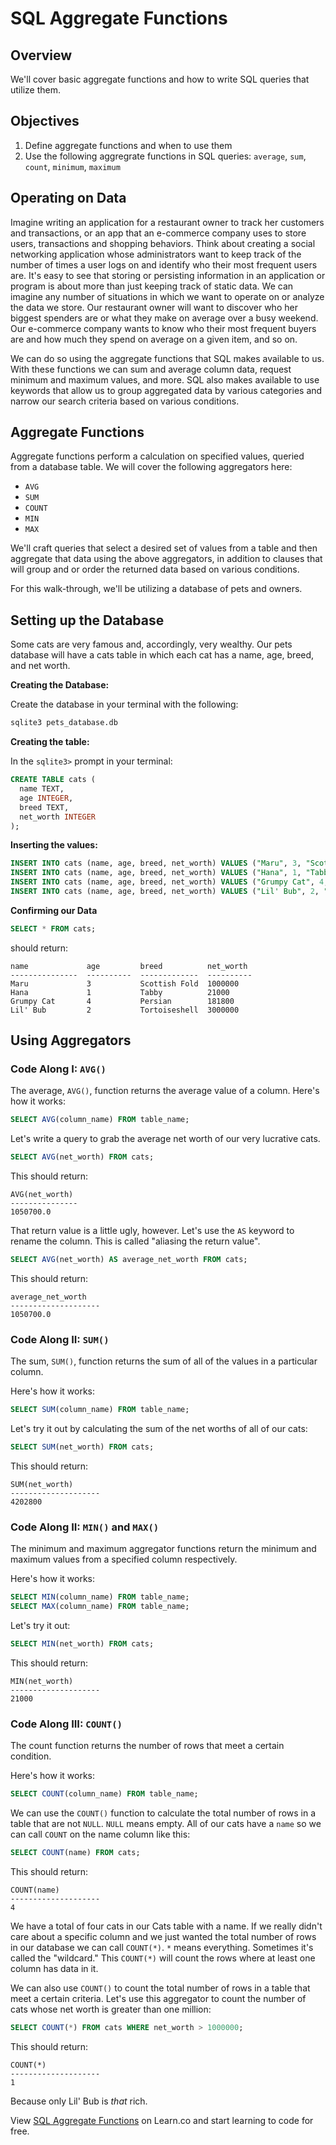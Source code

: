 # SQL Aggregate Functions

## Overview

We'll cover basic aggregate functions and how to write SQL queries that utilize them.

## Objectives

1. Define aggregate functions and when to use them
2. Use the following aggregrate functions in SQL queries: `average`, `sum`, `count`, `minimum`, `maximum`

## Operating on Data

Imagine writing an application for a restaurant owner to track her customers and transactions, or an app that an e-commerce company uses to store users, transactions and shopping behaviors. Think about creating a social networking application whose administrators want to keep track of the number of times a user logs on and identify who their most frequent users are. It's easy to see that storing or persisting information in an application or program is about more than just keeping track of static data. We can imagine any number of situations in which we want to operate on or analyze the data we store. Our restaurant owner will want to discover who her biggest spenders are or what they make on average over a busy weekend. Our e-commerce company wants to know who their most frequent buyers are and how much they spend on average on a given item, and so on. 

We can do so using the aggregate functions that SQL makes available to us. With these functions we can sum and average column data, request minimum and maximum values, and more. SQL also makes available to use keywords that allow us to group aggregated data by various categories and narrow our search criteria based on various conditions. 

## Aggregate Functions

Aggregate functions perform a calculation on specified values, queried from a database table. We will cover the following aggregators here: 

* `AVG`
* `SUM`
* `COUNT`
* `MIN`
* `MAX`

We'll craft queries that select a desired set of values from a table and then aggregate that data using the above aggregators, in addition to clauses that will group and or order the returned data based on various conditions. 

For this walk-through, we'll be utilizing a database of pets and owners. 

## Setting up the Database

Some cats are very famous and, accordingly, very wealthy. Our pets database will have a cats table in which each cat has a name, age, breed, and net worth. 

**Creating the Database:**

Create the database in your terminal with the following: 

```bash
sqlite3 pets_database.db 
```

**Creating the table:**

In the `sqlite3>` prompt in your terminal:

```sql
CREATE TABLE cats (
  name TEXT,
  age INTEGER,
  breed TEXT, 
  net_worth INTEGER
);
```

**Inserting the values:**

```sql
INSERT INTO cats (name, age, breed, net_worth) VALUES ("Maru", 3, "Scottish Fold", 1000000);
INSERT INTO cats (name, age, breed, net_worth) VALUES ("Hana", 1, "Tabby", 21000);
INSERT INTO cats (name, age, breed, net_worth) VALUES ("Grumpy Cat", 4, "Persian", 181800);
INSERT INTO cats (name, age, breed, net_worth) VALUES ("Lil' Bub", 2, "Tortoiseshell", 3000000);
```

**Confirming our Data**

```sql
SELECT * FROM cats;
```

should return:

```
name             age         breed          net_worth 
---------------  ----------  -------------  ----------
Maru             3           Scottish Fold  1000000   
Hana             1           Tabby          21000    
Grumpy Cat       4           Persian        181800    
Lil' Bub         2           Tortoiseshell  3000000  
```

## Using Aggregators

### Code Along I: `AVG()`

The average, `AVG()`, function returns the average value of a column. Here's how it works: 

```sql
SELECT AVG(column_name) FROM table_name;
```

Let's write a query to grab the average net worth of our very lucrative cats. 

```sql
SELECT AVG(net_worth) FROM cats;
```

This should return: 

```
AVG(net_worth) 
---------------
1050700.0
```

That return value is a little ugly, however. Let's use the `AS` keyword to rename the column. This is called "aliasing the return value".

```sql
SELECT AVG(net_worth) AS average_net_worth FROM cats;
```

This should return: 

```
average_net_worth   
--------------------
1050700.0 
```

### Code Along II: `SUM()`

The sum, `SUM()`, function returns the sum of all of the values in a particular column. 

Here's how it works:

```sql
SELECT SUM(column_name) FROM table_name;
```

Let's try it out by calculating the sum of the net worths of all of our cats:

```sql
SELECT SUM(net_worth) FROM cats;
```

This should return: 

```
SUM(net_worth)      
--------------------
4202800   
```

### Code Along II: `MIN()` and `MAX()`

The minimum and maximum aggregator functions return the minimum and maximum values from a specified column respectively. 

Here's how it works: 

```sql
SELECT MIN(column_name) FROM table_name;
SELECT MAX(column_name) FROM table_name;
```

Let's try it out: 

```sql
SELECT MIN(net_worth) FROM cats;
```

This should return:

```
MIN(net_worth)      
--------------------
21000   
```

### Code Along III: `COUNT()`

The count function returns the number of rows that meet a certain condition. 

Here's how it works:

```sql
SELECT COUNT(column_name) FROM table_name;
```

We can use the `COUNT()` function to calculate the total number of rows in a table that are not `NULL`. `NULL` means empty. All of our cats have a `name` so we can call `COUNT` on the name column like this:

```sql
SELECT COUNT(name) FROM cats;
```

This should return:

```
COUNT(name)            
--------------------
4
```

We have a total of four cats in our Cats table with a name. If we really didn't care about a specific column and we just wanted the total number of rows in our database we can call `COUNT(*)`. `*` means everything. Sometimes it's called the "wildcard." This `COUNT(*)` will count the rows where at least one column has data in it. 

We can also use `COUNT()` to count the total number of rows in a table that meet a certain criteria. Let's use this aggregator to count the number of cats whose net worth is greater than one million:

```sql
SELECT COUNT(*) FROM cats WHERE net_worth > 1000000;
```

This should return:

```
COUNT(*)            
--------------------
1    
```

Because only Lil' Bub is *that* rich. 

<p data-visibility='hidden'>View <a href='https://learn.co/lessons/sql-aggregate-functions-readme'>SQL Aggregate Functions</a> on Learn.co and start learning to code for free.</p>
